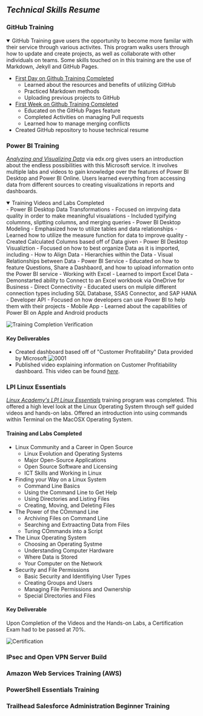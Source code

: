 ## _Technical Skills Resume_

### GitHub Training
<details open>
<summary> GitHub Training gave users the opportunity to become more familar with their service through various activites. This program walks users through how to update and create projects, as well as collaborate with other individuals on teams. Some skills touched on in this training are the use of Markdown, Jekyll and GitHub Pages. </summary>

 -  [First Day on Github Training Completed](https://lab.github.com/githubtraining/paths/first-day-on-github)
    - Learned about the resources and benefits of utilizing GitHub
    - Practiced Markdown methods
    - Uploading previous projects to GitHub 
 - [First Week on Github Training Completed](https://lab.github.com/githubtraining/paths/first-week-on-github)
    - Educated on the GitHub Pages feature 
    - Completed Activities on managing Pull requests
    - Learned how to manage merging conflicts 
 - Created GitHub repository to house technical resume  
</details>


### Power BI Training 
[_Analyzing and Visualizing Data_](https://courses.edx.org/courses/course-v1:Microsoft+DAT207x+2T2019/course/) via edx.org gives users an introduction about the endless possibilities with this Microsoft service. It involves multiple labs and videos to gain knowledge over the features of Power BI Desktop and Power BI Online. Users learned everything from accessing data from different sources to creating visualizations in reports and dashboards. 
<details open>
 <summary> Training Videos and Labs Completed </summary> 
   - Power BI Desktop Data Transformations
      - Focused on imrpving data quality in order to make meaningful visualations 
      - Included typifying columnns, sliptting columns, and merging queries 
   - Power BI Desktop Modeling 
      - Emphasized how to utilize tables and data relationships
      - Learned how to utilize the measure function for data to improve quality 
      - Created Calculated Columns based off of Data given
   - Power BI Desktop Visualiztion 
      - Focused on how to best organize Data as it is imported, including 
        - How to Align Data 
        - Hierarchies within the Data 
        - Visual Relationships between Data 
   - Power BI Service 
      - Educated on how to feature Questions, Share a Dashbaord, and how to upload information onto the Power BI service 
   - Working with Excel
      - Learned to import Excel Data
      - Demonstarted ability to Connect to an Excel workbook via OneDrive for Business
   - Direct Connectivity 
      - Educated users on muliple different connection types including SQL Database, SSAS Connector, and SAP HANA
   - Developer API 
      - Focused on how developers can use Power BI to help them with their projects
   - Mobile App 
      - Learned about the capabilities of Power BI on Apple and Android products 

![Training Completion Verification](https://user-images.githubusercontent.com/54654991/65929035-e87bca00-e3c5-11e9-90ec-5ceb307854f6.jpg)
  
  </details> 

 #### Key Deliverables 
 - Created dashboard based off of "Customer Profitability" Data provided by Microsoft 
 ![0001](https://user-images.githubusercontent.com/54654991/65926661-f62c5200-e3bb-11e9-8fd8-102b2bd97321.jpg)
 - Published video explaining information on Customer Profitiability dashboard. This video can be found [_here_](https://youtu.be/aT6eyjUjpxE). 
 
### LPI Linux Essentials 
[_Linux Academy's LPI Linux Essentials_](https://linuxacademy.com/cp/modules/view/id/346) training program was completed. This offered a high level look at the Linux Operating System through self guided videos and hands-on labs. Offered an introduction into using commands within Terminal on the MacOSX Operating System. 


#### Training and Labs Completed 
- Linux Community and a Career in Open Source
   - Linux Evolution and Operating Systems
   - Major Open-Source Applications
   - Open Source Software and Licensing 
   - ICT Skills and Working in Linux
- Finding your Way on a Linux System 
   - Command Line Basics 
   - Using the Command Line to Get Help 
   - Using Directories and Listing Files 
   - Creating, Moving, and Deleting Files 
- The Power of the COmmand Line 
   - Archiving Files on Command Line 
   - Searching and Extraacting Data from Files 
   - Turing COmmands into a Script 
- The Linux Operating System 
   - Choosing an Operating Systme 
   - Understanding Computer Hardware 
   - Where Data is Stored 
   - Your Computer on the Network 
- Security and File Permissions 
   - Basic Security and Identifiying User Types 
   - Creating Groups and Users
   - Managing File Permissions and Ownership 
   - Special Directories and Files 
   
#### Key Deliverable 
Upon Completion of the Videos and the Hands-on Labs, a Certification Exam had to be passed at 70%.

![Certification](https://user-images.githubusercontent.com/54654991/66728605-81213980-ee0b-11e9-98bc-1de44efd9607.png)

### IPsec and Open VPN Server Build 



### Amazon Web Services Training (AWS) 



### PowerShell Essentials Training



### Trailhead Salesforce Administration Beginner Training



